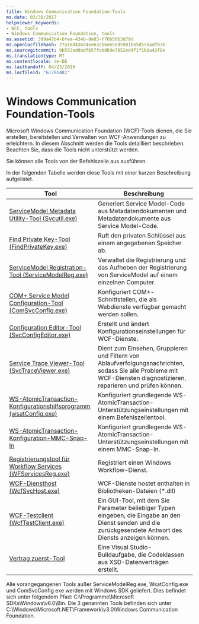 ```yaml
---
title: Windows Communication Foundation-Tools
ms.date: 03/30/2017
helpviewer_keywords:
- WCF, tools
- Windows Communication Foundation, tools
ms.assetid: 399a47b4-bfea-434b-8e83-f76b5063d79d
ms.openlocfilehash: 27a18d436d4ee63cb6e65ed5981b65d55aadf036
ms.sourcegitcommit: 9b552addadfb57fab0b9e7852ed4f1f1b8a42f8e
ms.translationtype: MT
ms.contentlocale: de-DE
ms.lasthandoff: 04/23/2019
ms.locfileid: "61791481"
---
```

# <a name="windows-communication-foundation-tools"></a>Windows Communication Foundation-Tools
Microsoft Windows Communication Foundation (WCF)-Tools dienen, die Sie erstellen, bereitstellen und Verwalten von WCF-Anwendungen zu erleichtern. In diesem Abschnitt werden die Tools detailliert beschrieben. Beachten Sie, dass die Tools nicht unterstützt werden.  
  
 Sie können alle Tools von der Befehlszeile aus ausführen.  
  
 In der folgenden Tabelle werden diese Tools mit einer kurzen Beschreibung aufgelistet.  
  
|Tool|Beschreibung|  
|----------|-----------------|  
|[ServiceModel Metadata Utility-Tool (Svcutil.exe)](../../../docs/framework/wcf/servicemodel-metadata-utility-tool-svcutil-exe.md)|Generiert Service Model-Code aus Metadatendokumenten und Metadatendokumente aus Service Model-Code.|  
|[Find Private Key-Tool (FindPrivateKey.exe)](../../../docs/framework/wcf/find-private-key-tool-findprivatekey-exe.md)|Ruft den privaten Schlüssel aus einem angegebenen Speicher ab.|  
|[ServiceModel Registration-Tool (ServiceModelReg.exe)](../../../docs/framework/wcf/servicemodelreg-exe.md)|Verwaltet die Registrierung und das Aufheben der Registrierung von ServiceModel auf einem einzelnen Computer.|  
|[COM+ Service Model Configuration-Tool (ComSvcConfig.exe)](../../../docs/framework/wcf/com-service-model-configuration-tool-comsvcconfig-exe.md)|Konfiguriert COM+-Schnittstellen, die als Webdienste verfügbar gemacht werden sollen.|  
|[Configuration Editor-Tool (SvcConfigEditor.exe)](../../../docs/framework/wcf/configuration-editor-tool-svcconfigeditor-exe.md)|Erstellt und ändert Konfigurationseinstellungen für WCF-Dienste.|  
|[Service Trace Viewer-Tool (SvcTraceViewer.exe)](../../../docs/framework/wcf/service-trace-viewer-tool-svctraceviewer-exe.md)|Dient zum Einsehen, Gruppieren und Filtern von Ablaufverfolgungsnachrichten, sodass Sie alle Probleme mit WCF-Diensten diagnostizieren, reparieren und prüfen können.|  
|[WS-AtomicTransaction-Konfigurationshilfsprogramm (wsatConfig.exe)](../../../docs/framework/wcf/ws-atomictransaction-configuration-utility-wsatconfig-exe.md)|Konfiguriert grundlegende WS-AtomicTransaction-Unterstützungseinstellungen mit einem Befehlszeilentool.|  
|[WS-AtomicTransaction-Konfiguration-MMC-Snap-In](../../../docs/framework/wcf/ws-atomictransaction-configuration-mmc-snap-in.md)|Konfiguriert grundlegende WS-AtomicTransaction-Unterstützungseinstellungen mit einem MMC-Snap-In.|  
|[Registrierungstool für Workflow Services (WFServicesReg.exe)](../../../docs/framework/wcf/workflow-service-registration-tool-wfservicesreg-exe.md)|Registriert einen Windows Workflow-Dienst.|  
|[WCF-Diensthost (WcfSvcHost.exe)](../../../docs/framework/wcf/wcf-service-host-wcfsvchost-exe.md)|WCF-Dienste hostet enthalten in Bibliotheken-Dateien (*.dll)|  
|[WCF-Testclient (WcfTestClient.exe)](../../../docs/framework/wcf/wcf-test-client-wcftestclient-exe.md)|Ein GUI-Tool, mit dem Sie Parameter beliebiger Typen eingeben, die Eingabe an den Dienst senden und die zurückgesendete Antwort des Diensts anzeigen können.|  
|[Vertrag zuerst-Tool](../../../docs/framework/wcf/contract-first-tool.md)|Eine Visual Studio-Buildaufgabe, die Codeklassen aus XSD-Datenverträgen erstellt.|  
  
 Alle vorangegangenen Tools außer ServiceModelReg.exe, WsatConfig.exe und ComSvcConfig.exe werden mit Windows SDK geliefert. Dies befindet sich unter folgendem Pfad: C:\Programme\Microsoft SDKs\Windows\v6.0\Bin.  Die 3 genannten Tools befinden sich unter C:\Windows\Microsoft.NET\Framework\v3.0\Windows Communication Foundation.
